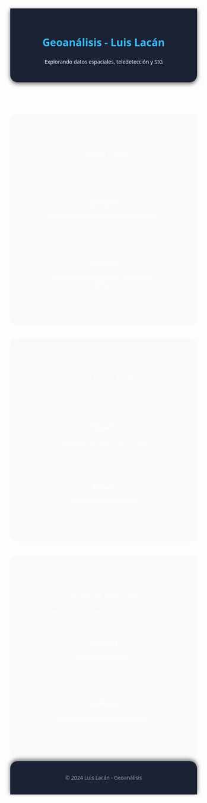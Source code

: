 <!DOCTYPE html>
<html lang="es">
<head>
  <meta charset="UTF-8">
  <meta name="viewport" content="width=device-width, initial-scale=1.0">
  <title>Geoanálisis - Luis Lacán</title>
  <style>
    /* Estilos generales */
    body {
      margin: 0;
      font-family: 'Segoe UI', Aharoni, Geneva, Verdana, sans-serif;
      background: url("https://github.com/llacan-gt/geoimagenes/blob/main/Fondo%20de%20pantalla.png?raw=true") 
                  no-repeat center center fixed;
      background-size: cover;
      color: #f5f5f5;
      line-height: 1.6;
      overflow-x: hidden;
    }
    h1, h2, h3 {
      color: #38bdf8;
      text-align: center;
    }
    a {
      color: #38bdf8;
      text-decoration: none;
      transition: color 0.3s ease;
    }
    a:hover {
      color: #0ea5e9;
    }
    /* Header */
    header {
      background: rgba(15, 23, 42, 0.95);
      padding: 30px;
      text-align: center;
      box-shadow: 0 4px 12px rgba(0,0,0,0.6);
      border-radius: 0 0 20px 20px;
    }
    /* Footer */
    footer {
      text-align: center;
      padding: 20px;
      background: rgba(15, 23, 42, 0.95);
      color: #94a3b8;
      margin-top: 40px;
      border-radius: 20px 20px 0 0;
      box-shadow: 0 -4px 12px rgba(0,0,0,0.6);
    }
    /* Secciones homogéneas */
    section {
      padding: 60px 20px;
      max-width: 1100px;
      margin: 40px auto;
      opacity: 0;
      transform: translateY(30px);
      animation: fadeUp 1s ease forwards;
      background: rgba(30, 41, 59, 0.95);
      border-radius: 15px;
      box-shadow: 0 4px 12px rgba(0,0,0,0.6);
    }
    /* Cards */
    .card-container {
      display: flex;
      flex-wrap: wrap;
      justify-content: center;
      gap: 20px;
      margin-top: 20px;
    }
    .card {
      background: rgba(51, 65, 85, 0.9);
      padding: 20px;
      border-radius: 15px;
      width: 300px;
      text-align: center;
      transition: transform 0.3s ease, background 0.3s ease;
      box-shadow: 0 4px 10px rgba(0,0,0,0.5);
    }
    .card:hover {
      transform: translateY(-8px);
      background: rgba(59, 130, 246, 0.9);
    }
    .card h3 {
      margin-bottom: 15px;
      color: #f8fafc;
    }
    /* Animaciones */
    @keyframes fadeUp {
      to {
        opacity: 1;
        transform: translateY(0);
      }
    }
  </style>
</head>
<body>
  <header>
    <h1>Geoanálisis - Luis Lacán</h1>
    <p>Explorando datos espaciales, teledetección y SIG</p>
  </header>

  <section>
    <h2>Google Colab</h2>
    <p>Ejemplos de procesamiento geoespacial en Python:</p>
    <div class="card-container">
      <div class="card">
        <h3>Ejemplo 1</h3>
        <p>Análisis de datos climáticos en Google Colab.</p>
      </div>
      <div class="card">
        <h3>Ejemplo 2</h3>
        <p>Procesamiento de imágenes satelitales en Python.</p>
      </div>
    </div>
  </section>

  <section>
    <h2>Google Earth Engine</h2>
    <p>Visualizaciones y análisis en la nube:</p>
    <div class="card-container">
      <div class="card">
        <h3>Mapa 1</h3>
        <p>Clasificación de coberturas terrestres.</p>
      </div>
      <div class="card">
        <h3>Mapa 2</h3>
        <p>Series temporales de NDVI.</p>
      </div>
    </div>
  </section>

  <section>
    <h2>Sensores Remotos</h2>
    <p>Ejemplos de teledetección aplicada:</p>
    <div class="card-container">
      <div class="card">
        <h3>Satélite 1</h3>
        <p>Análisis multiespectral.</p>
      </div>
      <div class="card">
        <h3>Satélite 2</h3>
        <p>Estudios de cambio de uso de suelo.</p>
      </div>
    </div>
  </section>

  <footer>
    <p>© 2024 Luis Lacán - Geoanálisis</p>
  </footer>
</body>
</html>
